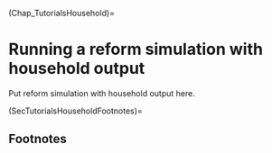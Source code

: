 (Chap_TutorialsHousehold)=
# Running a reform simulation with household output

Put reform simulation with household output here.


(SecTutorialsHouseholdFootnotes)=
## Footnotes

<!-- [^citation_note]: See {cite}`AuerbachEtAl:1981,AuerbachEtAl:1983`, {cite}`AuerbachKotlikoff:1983a,AuerbachKotlikoff:1983b,AuerbachKotlikoff:1983c`, and {cite}`AuerbachKotlikoff:1985`. -->
